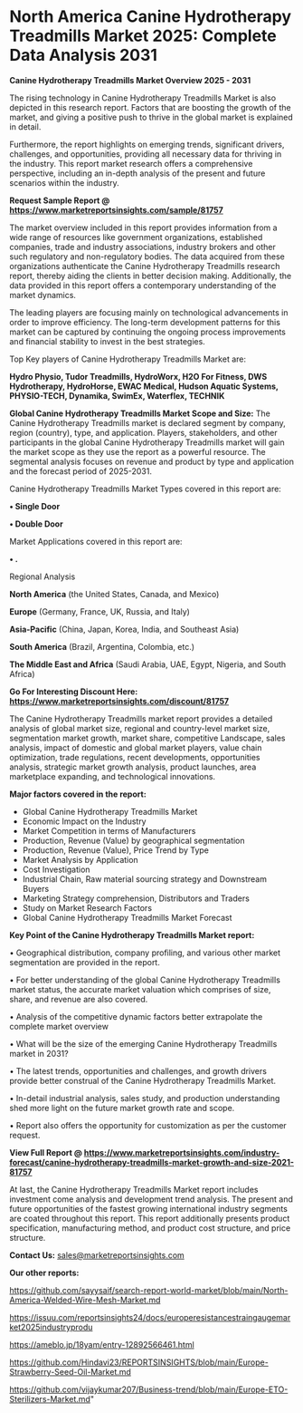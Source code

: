 # North America Canine Hydrotherapy Treadmills Market 2025: Complete Data Analysis 2031

<Strong> Canine Hydrotherapy Treadmills Market Overview 2025 - 2031</strong>

The rising technology in Canine Hydrotherapy Treadmills Market is also depicted in this research report. Factors that are boosting the growth of the market, and giving a positive push to thrive in the global market is explained in detail.

Furthermore, the report highlights on emerging trends, significant drivers, challenges, and opportunities, providing all necessary data for thriving in the industry. This report market research offers a comprehensive perspective, including an in-depth analysis of the present and future scenarios within the industry.

<strong>Request Sample Report @ <a href=https://www.marketreportsinsights.com/sample/81757>https://www.marketreportsinsights.com/sample/81757</a></strong>

The market overview included in this report provides information from a wide range of resources like government organizations, established companies, trade and industry associations, industry brokers and other such regulatory and non-regulatory bodies. The data acquired from these organizations authenticate the Canine Hydrotherapy Treadmills research report, thereby aiding the clients in better decision making. Additionally, the data provided in this report offers a contemporary understanding of the market dynamics.

The leading players are focusing mainly on technological advancements in order to improve efficiency. The long-term development patterns for this market can be captured by continuing the ongoing process improvements and financial stability to invest in the best strategies.

Top Key players of Canine Hydrotherapy Treadmills Market are:

<strong>Hydro Physio, Tudor Treadmills, HydroWorx, H2O For Fitness, DWS Hydrotherapy, HydroHorse, EWAC Medical, Hudson Aquatic Systems, PHYSIO-TECH, Dynamika, SwimEx, Waterflex, TECHNIK</strong>

<strong><b>Global Canine Hydrotherapy Treadmills Market Scope and Size:</b></strong>
The Canine Hydrotherapy Treadmills market is declared segment by company, region (country), type, and application. Players, stakeholders, and other participants in the global Canine Hydrotherapy Treadmills market will gain the market scope as they use the report as a powerful resource. The segmental analysis focuses on revenue and product by type and application and the forecast period of 2025-2031.

Canine Hydrotherapy Treadmills Market Types covered in this report are:

<strong>• Single Door

• Double Door</strong>

Market Applications covered in this report are:

<strong>• .</strong> 

Regional Analysis

<strong>North America</strong> (the United States, Canada, and Mexico)

<strong>Europe</strong> (Germany, France, UK, Russia, and Italy)

<strong>Asia-Pacific</strong> (China, Japan, Korea, India, and Southeast Asia)

<strong>South America</strong> (Brazil, Argentina, Colombia, etc.)

<strong>The Middle East and Africa</strong> (Saudi Arabia, UAE, Egypt, Nigeria, and South Africa)

<strong>Go For Interesting Discount Here: <a href=https://www.marketreportsinsights.com/discount/81757>https://www.marketreportsinsights.com/discount/81757</a></strong>

The Canine Hydrotherapy Treadmills market report provides a detailed analysis of global market size, regional and country-level market size, segmentation market growth, market share, competitive Landscape, sales analysis, impact of domestic and global market players, value chain optimization, trade regulations, recent developments, opportunities analysis, strategic market growth analysis, product launches, area marketplace expanding, and technological innovations.

<strong><b>Major factors covered in the report:</b></strong>
<ul>
  <li>Global Canine Hydrotherapy Treadmills Market </li>
  <li>Economic Impact on the Industry</li>
  <li>Market Competition in terms of Manufacturers</li>
  <li>Production, Revenue (Value) by geographical segmentation</li>
  <li>Production, Revenue (Value), Price Trend by Type</li>
  <li>Market Analysis by Application</li>
  <li>Cost Investigation</li>
  <li>Industrial Chain, Raw material sourcing strategy and Downstream Buyers</li>
  <li>Marketing Strategy comprehension, Distributors and Traders</li>
  <li>Study on Market Research Factors</li>
  <li>Global Canine Hydrotherapy Treadmills Market Forecast</li>
</ul>

<strong><b>Key Point of the Canine Hydrotherapy Treadmills Market report:</b></strong>

• Geographical distribution, company profiling, and various other market segmentation are provided in the report.

• For better understanding of the global Canine Hydrotherapy Treadmills market status, the accurate market valuation which comprises of size, share, and revenue are also covered.

• Analysis of the competitive dynamic factors better extrapolate the complete market overview

• What will be the size of the emerging Canine Hydrotherapy Treadmills market in 2031?

• The latest trends, opportunities and challenges, and growth drivers provide better construal of the Canine Hydrotherapy Treadmills Market.

• In-detail industrial analysis, sales study, and production understanding shed more light on the future market growth rate and scope.

• Report also offers the opportunity for customization as per the customer request.

<strong><b>View Full Report @ <a href=https://www.marketreportsinsights.com/industry-forecast/canine-hydrotherapy-treadmills-market-growth-and-size-2021-81757>https://www.marketreportsinsights.com/industry-forecast/canine-hydrotherapy-treadmills-market-growth-and-size-2021-81757</a></b></strong>


At last, the Canine Hydrotherapy Treadmills Market report includes investment come analysis and development trend analysis. The present and future opportunities of the fastest growing international industry segments are coated throughout this report. This report additionally presents product specification, manufacturing method, and product cost structure, and price structure.

<strong>Contact Us:</strong>
sales@marketreportsinsights.com

<strong>Our other reports:</strong>

<a href=https://github.com/sayysaif/search-report-world-market/blob/main/North-America-Welded-Wire-Mesh-Market.md>https://github.com/sayysaif/search-report-world-market/blob/main/North-America-Welded-Wire-Mesh-Market.md</a>

<a href=https://issuu.com/reportsinsights24/docs/europeresistancestraingaugemarket2025industryprodu>https://issuu.com/reportsinsights24/docs/europeresistancestraingaugemarket2025industryprodu</a>

<a href=https://ameblo.jp/18yam/entry-12892566461.html>https://ameblo.jp/18yam/entry-12892566461.html</a>

<a href=https://github.com/Hindavi23/REPORTSINSIGHTS/blob/main/Europe-Strawberry-Seed-Oil-Market.md>https://github.com/Hindavi23/REPORTSINSIGHTS/blob/main/Europe-Strawberry-Seed-Oil-Market.md</a>

<a href=https://github.com/vijaykumar207/Business-trend/blob/main/Europe-ETO-Sterilizers-Market.md>https://github.com/vijaykumar207/Business-trend/blob/main/Europe-ETO-Sterilizers-Market.md</a>"
